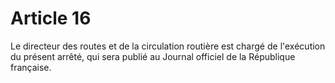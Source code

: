 # Article 16

Le directeur des routes et de la circulation routière est chargé de l'exécution du présent arrêté, qui sera publié au Journal officiel de la République française.
